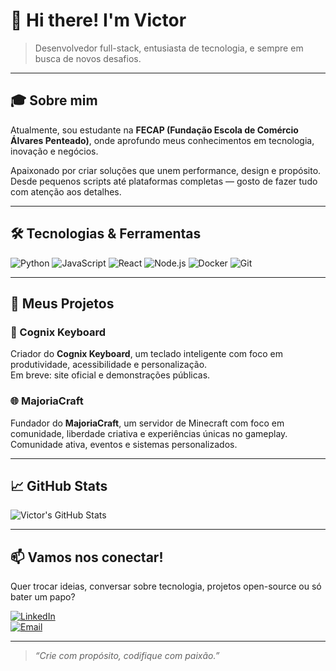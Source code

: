 # 👋 Hi there! I'm Victor

> Desenvolvedor full-stack, entusiasta de tecnologia, e sempre em busca de novos desafios.  

---

## 🎓 Sobre mim

Atualmente, sou estudante na **FECAP (Fundação Escola de Comércio Álvares Penteado)**, onde aprofundo meus conhecimentos em tecnologia, inovação e negócios.

Apaixonado por criar soluções que unem performance, design e propósito. Desde pequenos scripts até plataformas completas — gosto de fazer tudo com atenção aos detalhes.

---

## 🛠 Tecnologias & Ferramentas

![Python](https://img.shields.io/badge/-Python-333333?style=flat&logo=python)
![JavaScript](https://img.shields.io/badge/-JavaScript-F7DF1E?style=flat&logo=javascript&logoColor=black)
![React](https://img.shields.io/badge/-React-61DAFB?style=flat&logo=react&logoColor=black)
![Node.js](https://img.shields.io/badge/-Node.js-339933?style=flat&logo=node.js&logoColor=white)
![Docker](https://img.shields.io/badge/-Docker-2496ED?style=flat&logo=docker)
![Git](https://img.shields.io/badge/-Git-F05032?style=flat&logo=git&logoColor=white)

---

## 🚀 Meus Projetos

### 🧠 Cognix Keyboard
Criador do **Cognix Keyboard**, um teclado inteligente com foco em produtividade, acessibilidade e personalização.  
Em breve: site oficial e demonstrações públicas.

### 🌐 MajoriaCraft
Fundador do **MajoriaCraft**, um servidor de Minecraft com foco em comunidade, liberdade criativa e experiências únicas no gameplay.  
Comunidade ativa, eventos e sistemas personalizados.

---

## 📈 GitHub Stats

![Victor's GitHub Stats](https://github-readme-stats.vercel.app/api?username=seuusuario&show_icons=true&theme=radical)

---

## 📫 Vamos nos conectar!

Quer trocar ideias, conversar sobre tecnologia, projetos open-source ou só bater um papo?

[![LinkedIn](https://img.shields.io/badge/-LinkedIn-0077B5?style=flat&logo=linkedin&logoColor=white)](https://linkedin.com/in/seulinkedin)  
[![Email](https://img.shields.io/badge/-Email-D14836?style=flat&logo=gmail&logoColor=white)](mailto:seuemail@gmail.com)

---

> *“Crie com propósito, codifique com paixão.”*

